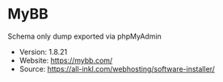 # MyBB

Schema only dump exported via phpMyAdmin

- Version: 1.8.21
- Website: https://mybb.com/
- Source: https://all-inkl.com/webhosting/software-installer/
